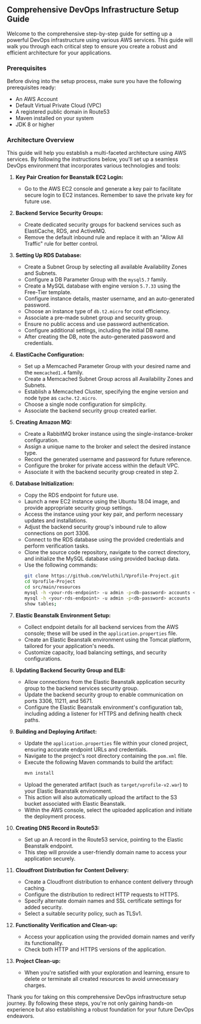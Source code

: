 ## Comprehensive DevOps Infrastructure Setup Guide

Welcome to the comprehensive step-by-step guide for setting up a powerful DevOps infrastructure using various AWS services. This guide will walk you through each critical step to ensure you create a robust and efficient architecture for your applications.

### Prerequisites

Before diving into the setup process, make sure you have the following prerequisites ready:

- An AWS Account
- Default Virtual Private Cloud (VPC)
- A registered public domain in Route53
- Maven installed on your system
- JDK 8 or higher

### Architecture Overview

This guide will help you establish a multi-faceted architecture using AWS services. By following the instructions below, you'll set up a seamless DevOps environment that incorporates various technologies and tools:

1. **Key Pair Creation for Beanstalk EC2 Login:**
   - Go to the AWS EC2 console and generate a key pair to facilitate secure login to EC2 instances. Remember to save the private key for future use.

2. **Backend Service Security Groups:**
   - Create dedicated security groups for backend services such as ElastiCache, RDS, and ActiveMQ.
   - Remove the default inbound rule and replace it with an "Allow All Traffic" rule for better control.

3. **Setting Up RDS Database:**
   - Create a Subnet Group by selecting all available Availability Zones and Subnets.
   - Configure a DB Parameter Group with the `mysql5.7` family.
   - Create a MySQL database with engine version `5.7.33` using the Free-Tier template.
   - Configure instance details, master username, and an auto-generated password.
   - Choose an instance type of `db.t2.micro` for cost efficiency.
   - Associate a pre-made subnet group and security group.
   - Ensure no public access and use password authentication.
   - Configure additional settings, including the initial DB name.
   - After creating the DB, note the auto-generated password and credentials.

4. **ElastiCache Configuration:**
   - Set up a Memcached Parameter Group with your desired name and the `memcached1.4` family.
   - Create a Memcached Subnet Group across all Availability Zones and Subnets.
   - Establish a Memcached Cluster, specifying the engine version and node type as `cache.t2.micro`.
   - Choose a single node configuration for simplicity.
   - Associate the backend security group created earlier.

5. **Creating Amazon MQ:**
   - Create a RabbitMQ broker instance using the single-instance-broker configuration.
   - Assign a unique name to the broker and select the desired instance type.
   - Record the generated username and password for future reference.
   - Configure the broker for private access within the default VPC.
   - Associate it with the backend security group created in step 2.

6. **Database Initialization:**
   - Copy the RDS endpoint for future use.
   - Launch a new EC2 instance using the Ubuntu 18.04 image, and provide appropriate security group settings.
   - Access the instance using your key pair, and perform necessary updates and installations.
   - Adjust the backend security group's inbound rule to allow connections on port 3306.
   - Connect to the RDS database using the provided credentials and perform verification tasks.
   - Clone the source code repository, navigate to the correct directory, and initialize the MySQL database using provided backup data.
   - Use the following commands:
     ```bash
     git clone https://github.com/Veluthil/Vprofile-Project.git
     cd Vprofile-Project
     cd src/main/resources
     mysql -h <your-rds-endpoint> -u admin -p<db-password> accounts < db_backup.sql
     mysql -h <your-rds-endpoint> -u admin -p<db-password> accounts
     show tables;
     ```

7. **Elastic Beanstalk Environment Setup:**
   - Collect endpoint details for all backend services from the AWS console; these will be used in the `application.properties` file.
   - Create an Elastic Beanstalk environment using the Tomcat platform, tailored for your application's needs.
   - Customize capacity, load balancing settings, and security configurations.

8. **Updating Backend Security Group and ELB:**
   - Allow connections from the Elastic Beanstalk application security group to the backend services security group.
   - Update the backend security group to enable communication on ports 3306, 11211, and 5671.
   - Configure the Elastic Beanstalk environment's configuration tab, including adding a listener for HTTPS and defining health check paths.

9. **Building and Deploying Artifact:**
   - Update the `application.properties` file within your cloned project, ensuring accurate endpoint URLs and credentials.
   - Navigate to the project's root directory containing the `pom.xml` file.
   - Execute the following Maven commands to build the artifact:
     ```bash
     mvn install
     ```
   - Upload the generated artifact (such as `target/vprofile-v2.war`) to your Elastic Beanstalk environment.
   - This action will also automatically upload the artifact to the S3 bucket associated with Elastic Beanstalk.
   - Within the AWS console, select the uploaded application and initiate the deployment process.

10. **Creating DNS Record in Route53:**
    - Set up an A record in the Route53 service, pointing to the Elastic Beanstalk endpoint.
    - This step will provide a user-friendly domain name to access your application securely.

11. **Cloudfront Distribution for Content Delivery:**
    - Create a Cloudfront distribution to enhance content delivery through caching.
    - Configure the distribution to redirect HTTP requests to HTTPS.
    - Specify alternate domain names and SSL certificate settings for added security.
    - Select a suitable security policy, such as TLSv1.

12. **Functionality Verification and Clean-up:**
    - Access your application using the provided domain names and verify its functionality.
    - Check both HTTP and HTTPS versions of the application.

13. **Project Clean-up:**
    - When you're satisfied with your exploration and learning, ensure to delete or terminate all created resources to avoid unnecessary charges.

Thank you for taking on this comprehensive DevOps infrastructure setup journey. By following these steps, you're not only gaining hands-on experience but also establishing a robust foundation for your future DevOps endeavors.